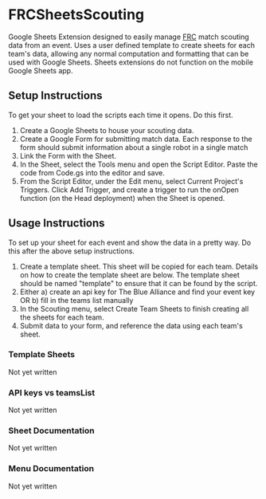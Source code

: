 # FRCSheetsScouting

Google Sheets Extension designed to easily manage [FRC](https://www.firstinspires.org/robotics/frc) match scouting data from an event. Uses a user defined template to create sheets for each team's data, allowing any normal computation and formatting that can be used with Google Sheets. Sheets extensions do not function on the mobile Google Sheets app.

## Setup Instructions

To get your sheet to load the scripts each time it opens. Do this first.

1. Create a Google Sheets to house your scouting data.
2. Create a Google Form for submitting match data. Each response to the form should submit information about a single robot in a single match
3. Link the Form with the Sheet.
4. In the Sheet, select the Tools menu and open the Script Editor. Paste the code from Code.gs into the editor and save.
5. From the Script Editor, under the Edit menu, select Current Project's Triggers. Click Add Trigger, and create a trigger to run the onOpen function (on the Head deployment) when the Sheet is opened.

## Usage Instructions

To set up your sheet for each event and show the data in a pretty way. Do this after the above setup instructions.

1. Create a template sheet. This sheet will be copied for each team. Details on how to create the template sheet are below. The template sheet should be named "template" to ensure that it can be found by the script.
2. Either a) create an api key for The Blue Alliance and find your event key OR b) fill in the teams list manually
3. In the Scouting menu, select Create Team Sheets to finish creating all the sheets for each team.
4. Submit data to your form, and reference the data using each team's sheet.

### Template Sheets

Not yet written

### API keys vs teamsList

Not yet written

### Sheet Documentation

Not yet written

### Menu Documentation

Not yet written
